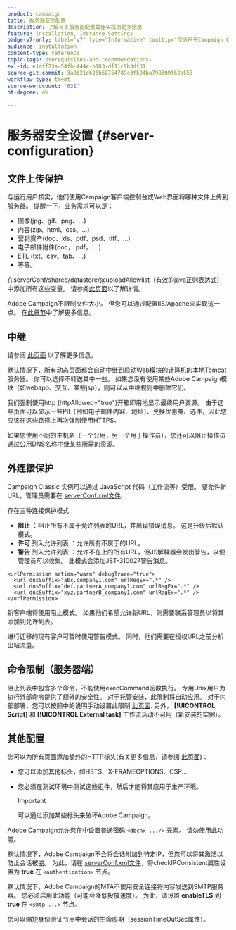 ```yaml
---
product: campaign
title: 服务器安全配置
description: 了解有关服务器配置最佳实践的更多信息
feature: Installation, Instance Settings
badge-v7-only: label="v7" type="Informative" tooltip="仅适用于Campaign Classicv7"
audience: installation
content-type: reference
topic-tags: prerequisites-and-recommendations-
exl-id: e1aff73a-54fb-444e-b183-df11c9b3df31
source-git-commit: 3a9b21d626b60754789c3f594ba798309f62a553
workflow-type: tm+mt
source-wordcount: '631'
ht-degree: 4%

---
```


# 服务器安全设置 {#server-configuration}

## 文件上传保护

与运行用户核实，他们使用Campaign客户端控制台或Web界面将哪种文件上传到服务器。 提醒一下，业务需求可以是：

* 图像(jpg、gif、png、...)
* 内容(zip、html、css、...)
* 营销资产(doc、xls、pdf、psd、tiff、...)
* 电子邮件附件(doc， pdf， ...)
* ETL (txt、csv、tab、...)
* 等等。

在serverConf/shared/datastore/@uploadAllowlist（有效的java正则表达式）中添加所有这些变量。 请参阅[此页面](../../installation/using/file-res-management.md)以了解详情。

Adobe Campaign不限制文件大小。 但您可以通过配置IIS/Apache来实现这一点。 在[此章节](../../installation/using/web-server-configuration.md)中了解更多信息。

## 中继

请参阅 [此页面](../../installation/using/configuring-campaign-server.md#dynamic-page-security-and-relays) 以了解更多信息。

默认情况下，所有动态页面都会自动中继到启动Web模块的计算机的本地Tomcat服务器。 你可以选择不转送其中一些。 如果您没有使用某些Adobe Campaign模块（如webapp、交互、某些jsp），则可以从中继规则中删除它们。

我们强制使用http (httpAllowed=&quot;true&quot;)开箱即用地显示最终用户资源。 由于这些页面可以显示一些PII（例如电子邮件内容、地址）、兑换优惠券、选件，因此您应该在这些路径上再次强制使用HTTPS。

如果您使用不同的主机名（一个公用，另一个用于操作员），您还可以阻止操作员通过公用DNS名称中继某些所需的资源。

## 外连接保护

Campaign Classic 实例可以通过 JavaScript 代码（工作流等）受限。 要允许新URL，管理员需要在 [serverConf.xml文件](../../installation/using/the-server-configuration-file.md).

存在三种连接保护模式：

* **阻止** ：阻止所有不属于允许列表的URL，并出现错误消息。 这是升级后默认模式。
* **许可** 列入允许列表 ：允许所有不属于的URL。
* **警告** 列入允许列表 ：允许不在上的所有URL，但JS解释器会发出警告，以便管理员可以收集。 此模式会添加JST-310027警告消息。

```
<urlPermission action="warn" debugTrace="true">
  <url dnsSuffix="abc.company1.com" urlRegEx=".*" />
  <url dnsSuffix="def.partnerA_company1.com" urlRegEx=".*" />
  <url dnsSuffix="xyz.partnerB_company1.com" urlRegEx=".*" />
</urlPermission>
```

新客户端将使用阻止模式。 如果他们希望允许新URL，则需要联系管理员以将其添加到允许列表。

进行迁移的现有客户可暂时使用警告模式。 同时，他们需要在授权URL之前分析出站流量。

## 命令限制（服务器端）

阻止列表中包含多个命令，不能使用execCommand函数执行。 专用Unix用户为执行外部命令提供了额外的安全性。 对于托管安装，此限制将自动应用。 对于内部部署，您可以按照中的说明手动设置此限制 [此页面](../../installation/using/configuring-campaign-server.md#restricting-authorized-external-commands). 另外， **[!UICONTROL Script]** 和 **[!UICONTROL External task]** 工作流活动不可用（新安装的实例）。

## 其他配置

您可以为所有页面添加额外的HTTP标头(有关更多信息，请参阅 [此页面](../../installation/using/configuring-campaign-server.md#restricting-authorized-external-commands))：

* 您可以添加其他标头，如HSTS、X-FRAMEOPTIONS、CSP...
* 您必须在测试环境中测试这些组件，然后才能将其应用于生产环境。

  >[!IMPORTANT]
  >
  >可以通过添加某些标头来破坏Adobe Campaign。

Adobe Campaign允许您在中设置普通密码 `<dbcnx .../>` 元素。 请勿使用此功能。

默认情况下，Adobe Campaign不会将会话附加到特定IP，但您可以将其激活以防止会话被盗。 为此，请在 [serverConf.xml文件](../../installation/using/the-server-configuration-file.md)，将checkIPConsistent属性设置为 **true** 在 `<authentication>` 节点。

默认情况下，Adobe Campaign的MTA不使用安全连接将内容发送到SMTP服务器。 您必须启用此功能（可能会降低投放速度）。 为此，请设置 **enableTLS** 到 **true** 在 `<smtp ...>` 节点。

您可以缩短身份验证节点中会话的生命周期（sessionTimeOutSec属性）。
